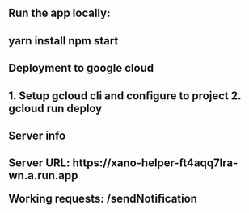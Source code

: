 <h2>Run the app locally: <h2>

yarn install
npm start

<h2>Deployment to google cloud<h2>
1. Setup gcloud cli and configure to project
2. gcloud run deploy

<h2>Server info<h2>
Server URL:
https://xano-helper-ft4aqq7lra-wn.a.run.app

Working requests:
/sendNotification